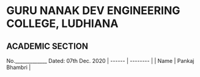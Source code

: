 # GURU NANAK DEV ENGINEERING COLLEGE, LUDHIANA
## ACADEMIC SECTION
No._____________								Dated: 07th Dec. 2020
| ------ | -------- |
| Name | Pankaj Bhambri |